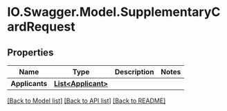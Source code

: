 # IO.Swagger.Model.SupplementaryCardRequest
## Properties

Name | Type | Description | Notes
------------ | ------------- | ------------- | -------------
**Applicants** | [**List&lt;Applicant&gt;**](Applicant.md) |  | 

[[Back to Model list]](../README.md#documentation-for-models) [[Back to API list]](../README.md#documentation-for-api-endpoints) [[Back to README]](../README.md)

